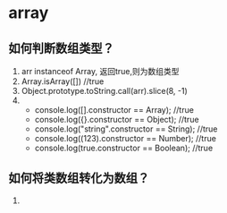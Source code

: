 # array

## 如何判断数组类型？
  1. arr instanceof Array,  返回true,则为数组类型
  2. Array.isArray([]) //true
  3. Object.prototype.toString.call(arr).slice(8, -1)
  4. - console.log([].constructor == Array);  //true
     - console.log({}.constructor == Object);  //true
     - console.log("string".constructor == String); //true
     - console.log((123).constructor == Number);  //true
     - console.log(true.constructor == Boolean);  //true

## 如何将类数组转化为数组？
  1. 

